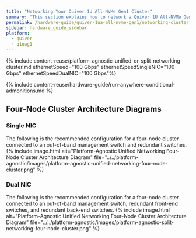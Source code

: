 ```yaml
---
title: "Networking Your Quiver 1U All-NVMe Gen1 Cluster"
summary: "This section explains how to network a Quiver 1U All-NVMe Gen1 cluster."
permalink: /hardware-guide/quiver-1ua-all-nvme-gen1/networking-cluster.html
sidebar: hardware_guide_sidebar
platform:
  - quiver
  - q1uag1
---
```


{% include content-reuse/platform-agnostic-unified-or-split-networking-cluster.md ethernetSpeed="100 Gbps" ethernetSpeedSingleNIC="100 Gbps" ethernetSpeedDualNIC="100 Gbps"%}

{% include content-reuse/hardware-guide/run-anywhere-conditional-admonitions.md %}

## Four-Node Cluster Architecture Diagrams

### Single NIC
The following is the recommended configuration for a four-node cluster connected to an out-of-band management switch and redundant switches.
{% include image.html alt="Platform-Agnostic Unified Networking Four-Node Cluster Architecture Diagram" file="../../platform-agnostic/images/platform-agnostic-unified-networking-four-node-cluster.png" %}

### Dual NIC
The following is the recommended configuration for a four-node cluster connected to an out-of-band management switch, redundant front-end switches, and redundant back-end switches.
{% include image.html alt="Platform-Agnostic Unified Networking Four-Node Cluster Architecture Diagram" file="../../platform-agnostic/images/platform-agnostic-split-networking-four-node-cluster.png" %}
